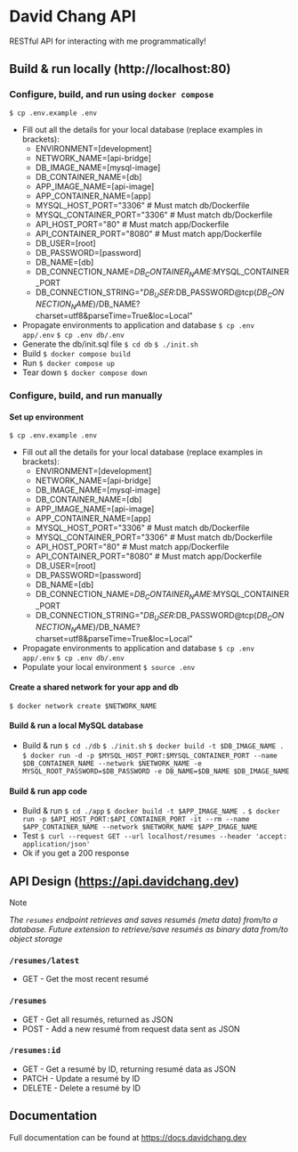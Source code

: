 # David Chang API
RESTful API for interacting with me programmatically!

## Build & run locally (http://localhost:80)

### Configure, build, and run using `docker compose`
`$ cp .env.example .env`
- Fill out all the details for your local database (replace examples in brackets):
	- ENVIRONMENT=[development]
	- NETWORK_NAME=[api-bridge]
	- DB_IMAGE_NAME=[mysql-image]
	- DB_CONTAINER_NAME=[db]
	- APP_IMAGE_NAME=[api-image]
	- APP_CONTAINER_NAME=[app]
	- MYSQL_HOST_PORT="3306"	# Must match db/Dockerfile
	- MYSQL_CONTAINER_PORT="3306"	# Must match db/Dockerfile
	- API_HOST_PORT="80"		# Must match app/Dockerfile
	- API_CONTAINER_PORT="8080"	# Must match app/Dockerfile
	- DB_USER=[root]
	- DB_PASSWORD=[password]
	- DB_NAME=[db]
	- DB_CONNECTION_NAME=$DB_CONTAINER_NAME:$MYSQL_CONTAINER_PORT
	- DB_CONNECTION_STRING="$DB_USER:$DB_PASSWORD@tcp($DB_CONNECTION_NAME)/$DB_NAME?charset=utf8&parseTime=True&loc=Local"
- Propagate environments to application and database
`$ cp .env app/.env`
`$ cp .env db/.env`
- Generate the db/init.sql file
`$ cd db`
`$ ./init.sh`
- Build
`$ docker compose build`
- Run
`$ docker compose up`
- Tear down
`$ docker compose down`

### Configure, build, and run manually
#### Set up environment
`$ cp .env.example .env`
- Fill out all the details for your local database (replace examples in brackets):
	- ENVIRONMENT=[development]
	- NETWORK_NAME=[api-bridge]
	- DB_IMAGE_NAME=[mysql-image]
	- DB_CONTAINER_NAME=[db]
	- APP_IMAGE_NAME=[api-image]
	- APP_CONTAINER_NAME=[app]
	- MYSQL_HOST_PORT="3306"	# Must match db/Dockerfile
	- MYSQL_CONTAINER_PORT="3306"	# Must match db/Dockerfile
	- API_HOST_PORT="80"		# Must match app/Dockerfile
	- API_CONTAINER_PORT="8080"	# Must match app/Dockerfile
	- DB_USER=[root]
	- DB_PASSWORD=[password]
	- DB_NAME=[db]
	- DB_CONNECTION_NAME=$DB_CONTAINER_NAME:$MYSQL_CONTAINER_PORT
	- DB_CONNECTION_STRING="$DB_USER:$DB_PASSWORD@tcp($DB_CONNECTION_NAME)/$DB_NAME?charset=utf8&parseTime=True&loc=Local"
- Propagate environments to application and database
`$ cp .env app/.env`
`$ cp .env db/.env`
- Populate your local environment
`$ source .env`
#### Create a shared network for your app and db
`$ docker network create $NETWORK_NAME`
#### Build & run a local MySQL database
- Build & run
`$ cd ./db`
`$ ./init.sh`
`$ docker build -t $DB_IMAGE_NAME .`
`$ docker run -d -p $MYSQL_HOST_PORT:$MYSQL_CONTAINER_PORT --name $DB_CONTAINER_NAME --network $NETWORK_NAME -e MYSQL_ROOT_PASSWORD=$DB_PASSWORD -e DB_NAME=$DB_NAME $DB_IMAGE_NAME`
#### Build & run app code
- Build & run
`$ cd ./app`
`$ docker build -t $APP_IMAGE_NAME .`
`$ docker run -p $API_HOST_PORT:$API_CONTAINER_PORT -it --rm --name $APP_CONTAINER_NAME --network $NETWORK_NAME $APP_IMAGE_NAME`
- Test
`$ curl --request GET --url localhost/resumes --header 'accept: application/json'`
- Ok if you get a 200 response

## API Design (https://api.davidchang.dev)
>[!NOTE]
>_The `resumes` endpoint retrieves and saves resumés (meta data) from/to a database. Future extension to retrieve/save resumés as binary data from/to object storage_
### `/resumes/latest`
- GET - Get the most recent resumé
### `/resumes` 
- GET - Get all resumés, returned as JSON
- POST - Add a new resumé from request data sent as JSON
### `/resumes:id` 
- GET - Get a resumé by ID, returning resumé data as JSON
- PATCH - Update a resumé by ID
- DELETE - Delete a resumé by ID

## Documentation

Full documentation can be found at https://docs.davidchang.dev
